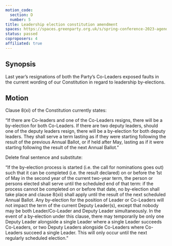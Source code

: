 ```yaml
---
motion_code:
  section: D
  number: 5
title: Leadership election constitution amendment
spaces: https://spaces.greenparty.org.uk/s/spring-conference-2023-agenda-forum/?contentId=119465
status: passed
coproposers: 4
affiliated: true
---
```

## Synopsis
Last year’s resignations of both the Party’s Co-Leaders exposed faults in the current wording of our Constitution in regard to leadership by-elections.

## Motion
Clause 8(xi) of the Constitution currently states:

“If there are Co-leaders and one of the Co-Leaders resigns, there will be a by-election for both Co-Leaders. If there are two deputy leaders, should one of the deputy leaders resign, there will be a by-election for both deputy leaders. They shall serve a term lasting as if they were starting following the result of the previous Annual Ballot, or if held after May, lasting as if it were starting following the result of the next Annual Ballot.”

Delete final sentence and substitute:

“If the by-election process is started (i.e. the call for nominations goes out) such that it can be completed (i.e. the result declared) on or before the 1st of May in the second year of the current two-year term, the person or persons elected shall serve until the scheduled end of that term: if the process cannot be completed on or before that date, no by-election shall take place and clause 8(xii) shall apply until the result of the next scheduled Annual Ballot. Any by-election for the position of Leader or Co-Leaders will not impact the term of the current Deputy Leader(s), except that nobody may be both Leader/Co-Leader and Deputy Leader simultaneously. In the event of a by-election under this clause, there may temporarily be only one Deputy Leader alongside a single Leader where a single Leader succeeds Co-Leaders, or two Deputy Leaders alongside Co-Leaders where Co-Leaders succeed a single Leader. This will only occur until the next regularly scheduled election.”
